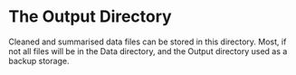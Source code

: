 # The Output Directory
Cleaned and summarised data files can be stored in this directory. 
Most, if not all files will be in the Data directory, and the Output directory used as a backup storage.
